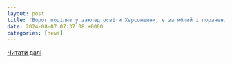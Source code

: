 ```yaml
---
layout: post
title: "Ворог поцілив у заклад освіти Херсонщини, є загиблий і поранені"
date: 2024-08-07 07:37:08 +0000
categories: [news]
---
```


[Читати далі](https://glavcom.ua/country/incidents/voroh-potsiliv-u-zaklad-osviti-khersonshchini-je-zahiblij-i-poraneni-1014003.html)

